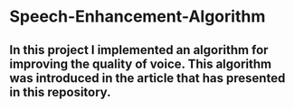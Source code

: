 # Speech-Enhancement-Algorithm
## In this project I implemented an algorithm for improving the quality of voice. This algorithm was introduced in the article that has presented in this repository.
